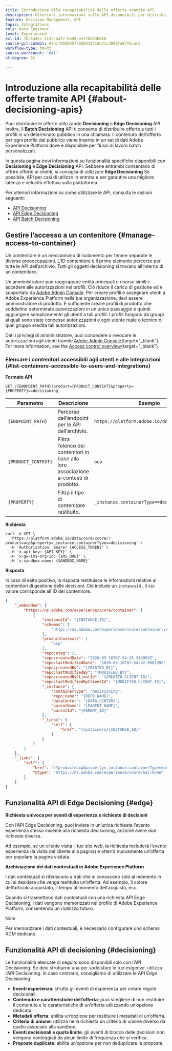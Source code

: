 ```yaml
---
title: Introduzione alla recapitabilità delle offerte tramite API
description: Ulteriori informazioni sulle API disponibili per distribuire le offerte personalizzate.
feature: Decision Management, API
topic: Integrations
role: Data Engineer
level: Experienced
exl-id: 7bc1a4ec-113c-4af7-b549-ee17b843b818
source-git-commit: 07b1f9b885574bb6418310a71c3060fa67f6cac3
workflow-type: tm+mt
source-wordcount: '641'
ht-degree: 5%

---
```


# Introduzione alla recapitabilità delle offerte tramite API {#about-decisioning-apis}

Puoi distribuire le offerte utilizzando **Decisioning** o **Edge Decisioning** API. Inoltre, il **Batch Decisioning** API ti consente di distribuire offerte a tutti i profili in un determinato pubblico in una chiamata. Il contenuto dell’offerta per ogni profilo del pubblico viene inserito in un set di dati Adobe Experience Platform dove è disponibile per flussi di lavoro batch personalizzati.

In questa pagina trovi informazioni su funzionalità specifiche disponibili con **Decisioning** e **Edge Decisioning** API. Sebbene entrambi consentano di offrire offerte ai clienti, si consiglia di utilizzare **Edge Decisioning** Se possibile, API per casi di utilizzo in entrata e per garantire una migliore latenza e velocità effettiva sulla piattaforma.


Per ulteriori informazioni su come utilizzare le API, consulta le sezioni seguenti:
* [API Decisioning](decisioning-api.md)
* [API Edge Decisioning](edge-decisioning-api.md)
* [API Batch Decisioning](batch-decisioning-api.md)

## Gestire l’accesso a un contenitore {#manage-access-to-container}

Un contenitore è un meccanismo di isolamento per tenere separate le diverse preoccupazioni. L’ID contenitore è il primo elemento percorso per tutte le API dell’archivio. Tutti gli oggetti decisioning si trovano all’interno di un contenitore.

Un amministratore può raggruppare entità principali e risorse simili e accedere alle autorizzazioni nei profili. Ciò riduce il carico di gestione ed è supportato da [Adobe Admin Console](https://adminconsole.adobe.com/). Per creare profili e assegnare utenti a Adobe Experience Platform nella tua organizzazione, devi essere amministratore di prodotto. È sufficiente creare profili di prodotto che soddisfino determinate autorizzazioni in un unico passaggio e quindi aggiungere semplicemente gli utenti a tali profili. I profili fungono da gruppi ai quali sono state concesse autorizzazioni e ogni utente reale o tecnico di quel gruppo eredita tali autorizzazioni.

Dati i privilegi di amministratore, puoi concedere o revocare le autorizzazioni agli utenti tramite [Adobe Admin Console](https://adminconsole.adobe.com/){target="_blank"}. For more information, see the [Access control overview](https://experienceleague.adobe.com/docs/experience-platform/access-control/home.html?lang=it){target="_blank"}.

### Elencare i contenitori accessibili agli utenti e alle integrazioni {#list-containers-accessible-to-users-and-integrations}

**Formato API**

```http
GET /{ENDPOINT_PATH}?product={PRODUCT_CONTEXT}&property={PROPERTY}==decisioning
```

| Parametro | Descrizione | Esempio |
| --------- | ----------- | ------- |
| `{ENDPOINT_PATH}` | Percorso dell’endpoint per le API dell’archivio. | `https://platform.adobe.io/data/core/xcore/` |
| `{PRODUCT_CONTEXT}` | Filtra l’elenco dei contenitori in base alla loro associazione ai contesti di prodotto. | `acp` |
| `{PROPERTY}` | Filtra il tipo di contenitore restituito. | `_instance.containerType==decisioning` |

**Richiesta**

```shell
curl -X GET \
  'https://platform.adobe.io/data/core/xcore/?product=acp&property=_instance.containerType==decisioning' \
  -H 'Authorization: Bearer {ACCESS_TOKEN}' \
  -H 'x-api-key: {API_KEY}' \
  -H 'x-gw-ims-org-id: {IMS_ORG}' \
  -H 'x-sandbox-name: {SANDBOX_NAME}'
```

**Risposta**

In caso di esito positivo, la risposta restituisce le informazioni relative ai contenitori di gestione delle decisioni. Ciò include un `instanceId` , il cui valore corrisponde all&#39;ID del contenitore.

```json
{
    "_embedded": {
        "https://ns.adobe.com/experience/xcore/container": [
            {
                "instanceId": "{INSTANCE_ID}",
                "schemas": [
                    "https://ns.adobe.com/experience/xcore/container;version=0.5"
                ],
                "productContexts": [
                    "acp"
                ],
                "repo:etag": 2,
                "repo:createdDate": "2020-09-16T07:54:28.319959Z",
                "repo:lastModifiedDate": "2020-09-16T07:54:32.098139Z",
                "repo:createdBy": "{CREATED_BY}",
                "repo:lastModifiedBy": "{MODIFIED_BY}",
                "repo:createdByClientId": "{CREATED_CLIENT_ID}",
                "repo:lastModifiedByClientId": "{MODIFIED_CLIENT_ID}",
                "_instance": {
                    "containerType": "decisioning",
                    "repo:name": "{REPO_NAME}",
                    "dataCenter": "{DATA_CENTER}",
                    "parentName": "{PARENT_NAME}",
                    "parentId": "{PARENT_ID}"
                },
                "_links": {
                    "self": {
                        "href": "/containers/{INSTANCE_ID}"
                    }
                }
            }
        ]
    },
    "_links": {
        "self": {
            "href": "/?product=acp&property=_instance.containerType==decisioning",
            "@type": "https://ns.adobe.com/experience/xcore/hal/home"
        }
    }
}
```

## Funzionalità API di Edge Decisioning {#edge}

**Richiesta univoca per eventi di esperienza e richieste di decisioni**

Con l’API Edge Decisioning, puoi inviare in un’unica richiesta l’evento esperienza stesso insieme alla richiesta decisioning, anziché avere due richieste diverse.

Ad esempio, se un cliente visita il tuo sito web, la richiesta includerà l’evento esperienza (la visita del cliente alla pagina) e otterrà nuovamente un’offerta per popolare la pagina visitata.

**Archiviazione dei dati contestuali in Adobe Experience Platform**

I dati contestuali si riferiscono a dati che si conoscono solo al momento in cui si desidera che venga restituita un’offerta. Ad esempio, il colore dell’articolo acquistato, il tempo al momento dell’acquisto, ecc.

Quando si trasmettono dati contestuali con una richiesta API Edge Decisioning, i dati vengono memorizzati nel profilo di Adobe Experience Platform, consentendo un riutilizzo futuro.

>[!NOTE]
>
>Per memorizzare i dati contestuali, è necessario configurare uno schema XDM dedicato.

## Funzionalità API di decisioning {#decisioning}

Le funzionalità elencate di seguito sono disponibili solo con l’API Decisioning. Se devi sfruttarne una per soddisfare le tue esigenze, utilizza l’API Decisioning. In caso contrario, consigliamo di utilizzare le API Edge Decisioning.

* **Eventi esperienza**: sfrutta gli eventi di esperienza per creare regole decisionali.
* **Contenuto e caratteristiche dell’offerta**: puoi scegliere di non restituire il contenuto e le caratteristiche di un’offerta utilizzando un’opzione dedicata.
* **Metadati offerta**: abilita un’opzione per restituire i metadati di un’offerta.
* **Criterio di unione**: utilizza nella richiesta un criterio di unione diverso da quello associato alla sandbox.
* **Eventi decisionali e quota limite**: gli eventi di blocco delle decisioni non vengono conteggiati da alcun limite di frequenza che si verifica.
* **Proposte duplicate**: abilita un’opzione per non deduplicare le proposte.
